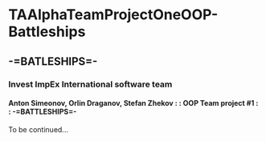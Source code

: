 # TAAlphaTeamProjectOneOOP-Battleships

## -=BATLESHIPS=-

### Invest ImpEx International software team

#### Anton Simeonov, Orlin Draganov, Stefan Zhekov : : OOP Team project #1 : : -=BATTLESHIPS=-

To be continued...